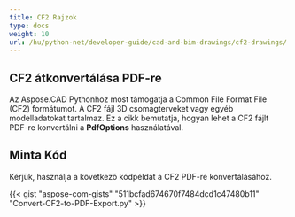 ```yaml
---
title: CF2 Rajzok
type: docs
weight: 10
url: /hu/python-net/developer-guide/cad-and-bim-drawings/cf2-drawings/
---
```


## **CF2 átkonvertálása PDF-re**

Az Aspose.CAD Pythonhoz most támogatja a Common File Format File (CF2) formátumot. A CF2 fájl 3D csomagterveket vagy egyéb modelladatokat tartalmaz. Ez a cikk bemutatja, hogyan lehet a CF2 fájlt PDF-re konvertálni a **PdfOptions** használatával.

## Minta Kód

Kérjük, használja a következő kódpéldát a CF2 PDF-re konvertálásához.

{{< gist "aspose-com-gists" "511bcfad674670f7484dcd1c47480b11" "Convert-CF2-to-PDF-Export.py" >}}
